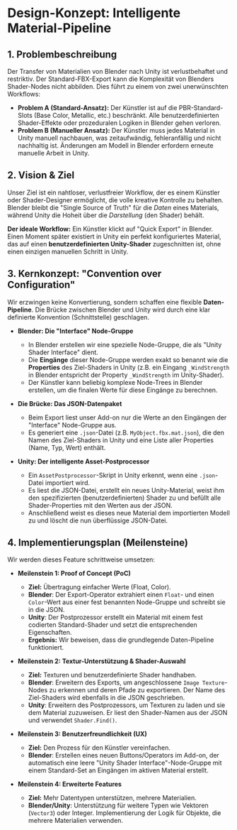 # Design-Konzept: Intelligente Material-Pipeline

## 1. Problembeschreibung

Der Transfer von Materialien von Blender nach Unity ist verlustbehaftet und restriktiv. Der Standard-FBX-Export kann die Komplexität von Blenders Shader-Nodes nicht abbilden. Dies führt zu einem von zwei unerwünschten Workflows:
- **Problem A (Standard-Ansatz):** Der Künstler ist auf die PBR-Standard-Slots (Base Color, Metallic, etc.) beschränkt. Alle benutzerdefinierten Shader-Effekte oder prozeduralen Logiken in Blender gehen verloren.
- **Problem B (Manueller Ansatz):** Der Künstler muss jedes Material in Unity manuell nachbauen, was zeitaufwändig, fehleranfällig und nicht nachhaltig ist. Änderungen am Modell in Blender erfordern erneute manuelle Arbeit in Unity.

## 2. Vision & Ziel

Unser Ziel ist ein nahtloser, verlustfreier Workflow, der es einem Künstler oder Shader-Designer ermöglicht, die volle kreative Kontrolle zu behalten. Blender bleibt die "Single Source of Truth" für die *Daten* eines Materials, während Unity die Hoheit über die *Darstellung* (den Shader) behält.

**Der ideale Workflow:** Ein Künstler klickt auf "Quick Export" in Blender. Einen Moment später existiert in Unity ein perfekt konfiguriertes Material, das auf einen **benutzerdefinierten Unity-Shader** zugeschnitten ist, ohne einen einzigen manuellen Schritt in Unity.

## 3. Kernkonzept: "Convention over Configuration"

Wir erzwingen keine Konvertierung, sondern schaffen eine flexible **Daten-Pipeline**. Die Brücke zwischen Blender und Unity wird durch eine klar definierte Konvention (Schnittstelle) geschlagen.

- **Blender: Die "Interface" Node-Gruppe**
  - In Blender erstellen wir eine spezielle Node-Gruppe, die als "Unity Shader Interface" dient.
  - Die **Eingänge** dieser Node-Gruppe werden exakt so benannt wie die **Properties** des Ziel-Shaders in Unity (z.B. ein Eingang `_WindStrength` in Blender entspricht der Property `_WindStrength` im Unity-Shader).
  - Der Künstler kann beliebig komplexe Node-Trees in Blender erstellen, um die finalen Werte für diese Eingänge zu berechnen.

- **Die Brücke: Das JSON-Datenpaket**
  - Beim Export liest unser Add-on nur die Werte an den Eingängen der "Interface" Node-Gruppe aus.
  - Es generiert eine `.json`-Datei (z.B. `MyObject.fbx.mat.json`), die den Namen des Ziel-Shaders in Unity und eine Liste aller Properties (Name, Typ, Wert) enthält.

- **Unity: Der intelligente Asset-Postprocessor**
  - Ein `AssetPostprocessor`-Skript in Unity erkennt, wenn eine `.json`-Datei importiert wird.
  - Es liest die JSON-Datei, erstellt ein neues Unity-Material, weist ihm den spezifizierten (benutzerdefinierten) Shader zu und befüllt alle Shader-Properties mit den Werten aus der JSON.
  - Anschließend weist es dieses neue Material dem importierten Modell zu und löscht die nun überflüssige JSON-Datei.

## 4. Implementierungsplan (Meilensteine)

Wir werden dieses Feature schrittweise umsetzen:

- **Meilenstein 1: Proof of Concept (PoC)**
  - **Ziel:** Übertragung einfacher Werte (Float, Color).
  - **Blender**: Der Export-Operator extrahiert einen `Float`- und einen `Color`-Wert aus einer fest benannten Node-Gruppe und schreibt sie in die JSON.
  - **Unity**: Der Postprozessor erstellt ein Material mit einem fest codierten Standard-Shader und setzt die entsprechenden Eigenschaften.
  - **Ergebnis:** Wir beweisen, dass die grundlegende Daten-Pipeline funktioniert.

- **Meilenstein 2: Textur-Unterstützung & Shader-Auswahl**
  - **Ziel:** Texturen und benutzerdefinierte Shader handhaben.
  - **Blender**: Erweitern des Exports, um angeschlossene `Image Texture`-Nodes zu erkennen und deren Pfade zu exportieren. Der Name des Ziel-Shaders wird ebenfalls in die JSON geschrieben.
  - **Unity**: Erweitern des Postprozessors, um Texturen zu laden und sie dem Material zuzuweisen. Er liest den Shader-Namen aus der JSON und verwendet `Shader.Find()`.

- **Meilenstein 3: Benutzerfreundlichkeit (UX)**
  - **Ziel:** Den Prozess für den Künstler vereinfachen.
  - **Blender**: Erstellen eines neuen Buttons/Operators im Add-on, der automatisch eine leere "Unity Shader Interface"-Node-Gruppe mit einem Standard-Set an Eingängen im aktiven Material erstellt.

- **Meilenstein 4: Erweiterte Features**
  - **Ziel:** Mehr Datentypen unterstützen, mehrere Materialien.
  - **Blender/Unity**: Unterstützung für weitere Typen wie Vektoren (`Vector3`) oder Integer. Implementierung der Logik für Objekte, die mehrere Materialien verwenden. 